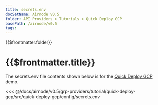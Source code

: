 ```yaml
---
title: secrets.env
docSetName: Airnode v0.5
folder: API Providers > Tutorials > Quick Deploy GCP
basePath: /airnode/v0.5
tags:
---
```


<TitleSpan>{{$frontmatter.folder}}</TitleSpan>

# {{$frontmatter.title}}

<VersionWarning/>

The secrets.env file contents shown below is for the [Quick Deploy GCP](./)
demo.

<!-- prettier-ignore -->
<<< @/docs/airnode/v0.5/grp-providers/tutorial/quick-deploy-gcp/src/quick-deploy-gcp/config/secrets.env
